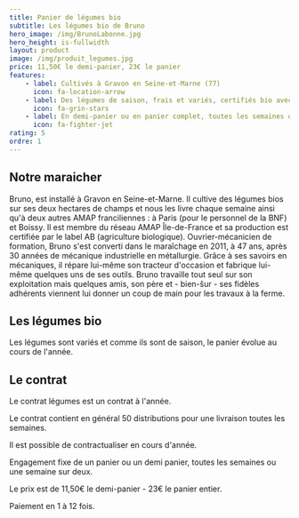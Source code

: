 ```yaml
---
title: Panier de légumes bio
subtitle: Les légumes bio de Bruno
hero_image: /img/BrunoLabonne.jpg
hero_height: is-fullwidth
layout: product
image: /img/produit_legumes.jpg
price: 11,50€ le demi-panier, 23€ le panier
features:
    - label: Cultivés à Gravon en Seine-et-Marne (77)
      icon: fa-location-arrow
    - label: Des légumes de saison, frais et variés, certifiés bio avec le label AB.
      icon: fa-grin-stars
    - label: En demi-panier ou en panier complet, toutes les semaines ou tous les 15 jours.
      icon: fa-fighter-jet
rating: 5
ordre: 1
---
```



## Notre maraicher

Bruno, est installé à Gravon en Seine-et-Marne. Il cultive des légumes bios sur ses deux hectares de champs et nous les livre chaque semaine ainsi qu'à deux autres AMAP franciliennes : à Paris (pour le personnel de la BNF) et Boissy. Il est membre du réseau AMAP Île-de-France et sa production est certifiée par le label AB (agriculture biologique). Ouvrier-mécanicien de formation, Bruno s'est converti dans le maraîchage en 2011, à 47 ans, après 30 années de mécanique industrielle en métallurgie. Grâce à ses savoirs en mécaniques, il répare lui-même son tracteur d'occasion et fabrique lui-même quelques uns de ses outils. Bruno travaille tout seul sur son exploitation mais quelques amis, son père et - bien-ŝur - ses fidèles adhérents viennent lui donner un coup de main pour les travaux à la ferme.

## Les légumes bio

Les légumes sont variés et comme ils sont de saison, le panier évolue au cours de l'année.


## Le contrat

Le contrat légumes est un contrat à l'année.

Le contrat contient en général 50 distributions pour une livraison toutes les semaines.

Il est possible de contractualiser en cours d'année.

Engagement fixe de un panier ou un demi panier, toutes les semaines ou une semaine sur deux.

Le prix est de 11,50€ le demi-panier - 23€ le panier entier.

Paiement en 1 à 12 fois.
